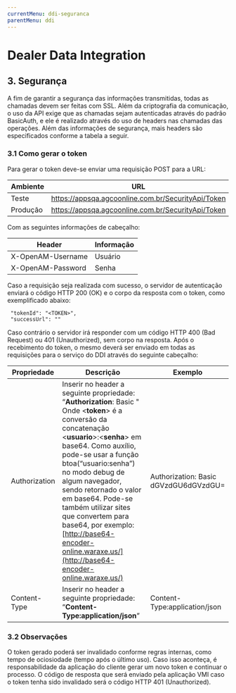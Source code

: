```yaml
---
currentMenu: ddi-seguranca
parentMenu: ddi
---
```

# Dealer Data Integration

## 3. Segurança
A fim de garantir a segurança das informações transmitidas, todas as chamadas devem ser feitas com SSL.
Além da criptografia da comunicação, o uso da API exige que as chamadas sejam autenticadas através do padrão BasicAuth, e ele é realizado através do uso de headers nas chamadas das operações. Além das informações de segurança, mais headers são especificados conforme a tabela a seguir.

### 3.1 Como gerar o token
Para gerar o token deve-se enviar uma requisição POST para a URL:

| Ambiente | URL |
|---|---|
| Teste | https://appsqa.agcoonline.com.br/SecurityApi/Token |
| Produção| https://appsqa.agcoonline.com.br/SecurityApi/Token |

Com as seguintes informações de cabeçalho:

| Header | Informação |
|---|---|
| X-OpenAM-Username | Usuário |
| X-OpenAM-Password | Senha |

Caso a requisição seja realizada com sucesso, o servidor de autenticação enviará o código HTTP 200 (OK) e o corpo da resposta com o token, como exemplificado abaixo:

     "tokenId": "<TOKEN>",
     "successUrl": ""

Caso contrário o servidor irá responder com um código HTTP 400 (Bad Request) ou 401 (Unauthorized), sem corpo na resposta.
Após o recebimento do token, o mesmo deverá ser enviado em todas as requisições para o serviço do DDI através do seguinte cabeçalho:

|  Propriedade | Descrição  | Exemplo  |
|---|---|---|
| Authorization| Inserir no header a seguinte propriedade: “**Authorization**: Basic <token>" Onde <**token**> é a conversão da concatenação <**usuario**>:<**senha**> em base64. Como auxílio, pode-se usar a função btoa(“usuario:senha”) no modo debug de algum navegador, sendo retornado o valor em base64. Pode-se também utilizar sites que convertem para base64, por exemplo: [http://base64-encoder-online.waraxe.us/](http://base64-encoder-online.waraxe.us/) | Authorization: Basic dGVzdGU6dGVzdGU=   |
| Content-Type |Inserir no header a seguinte propriedade: “**Content-Type:application/json**”|Content-Type:application/json |

### 3.2 Observações
O token gerado poderá ser invalidado conforme regras internas, como tempo de ociosiodade (tempo após o último uso). Caso isso aconteça, é responsabilidade da aplicação do cliente gerar um novo token e continuar o processo. 
O código de resposta que será enviado pela aplicação VMI caso o token tenha sido invalidado será o código HTTP 401 (Unauthorized).



